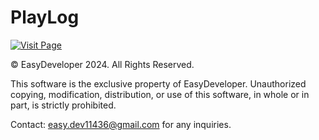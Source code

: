# PlayLog

[![Visit Page](https://img.shields.io/badge/Visit_Page-Click_Here-brightgreen?style=for-the-badge)](https://playlogs.vercel.app)


© EasyDeveloper 2024. All Rights Reserved.

This software is the exclusive property of EasyDeveloper. 
Unauthorized copying, modification, distribution, or use of this software, 
in whole or in part, is strictly prohibited.

Contact: easy.dev11436@gmail.com for any inquiries.
